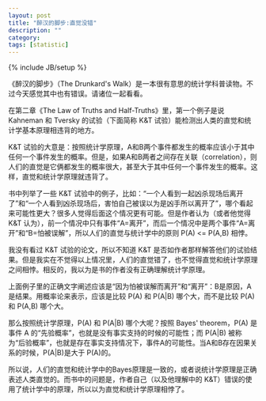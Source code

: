 ```yaml
---
layout: post
title: "醉汉的脚步:直觉没错"
description: ""
category:
tags: [statistic]
---
```

{% include JB/setup %}

《醉汉的脚步》（The Drunkard's Walk）是一本很有意思的统计学科普读物。不过今天感觉其中也有错误。请诸位一起看看。

在第二章《The Law of Truths and Half-Truths》里，第一个例子是说 Kahneman 和 Tversky 的试验（下面简称 K&T 试验）能检测出人类的直觉和统计学基本原理相违背的地方。

K&T 试验的大意是：按照统计学原理，A和B两个事件都发生的概率应该小于其中任何一个事件发生的概率。但是，如果A和B两者之间存在关联（correlation），则人们的直觉是它俩都发生的概率很大，甚至大于其中任何一个事件发生的概率。这样，直觉和统计学原理就违背了。

书中列举了一些 K&T 试验中的例子，比如：“一个人看到一起凶杀现场后离开了”和“一个人看到凶杀现场后，害怕自己被误以为是凶手所以离开了”，哪个看起来可能性更大？很多人觉得后面这个情况更有可能。但是作者认为（或者他觉得 K&T 认为），前一个情况中只有事件“A=离开”，而后一个情况中是两个事件“A=离开”和“B=怕被误解”，所以人们的直觉与统计学中的原则 P(A) <= P(A,B) 相悖。

我没有看过 K&T 试验的论文，所以不知道 K&T 是否如作者那样解答他们的试验结果。但是我实在不觉得以上情况里，人们的直觉错了，也不觉得直觉和统计学原理之间相悖。相反的，我以为是书的作者没有正确理解统计学原理。

上面例子里的正确文字阐述应该是“因为怕被误解而离开”和“离开”：B是原因，A是结果。用概率论来表示，应该是比较 P(A) 和 P(A|B) 哪个大，而不是比较 P(A) 和 P(A,B) 哪个大。

那么按照统计学原理，P(A) 和 P(A|B) 哪个大呢？按照 Bayes' theorem，P(A) 是事件 A 的“先验概率”，也就是没有事实支持的时候的可能性；而 P(A|B) 被称为“后验概率”，也就是存在事实支持情况下，事件A的可能性。当A和B存在因果关系的时候，P(A|B)是大于 P(A)的。

所以说，人们的直觉和统计学中的Bayes原理是一致的，或者说统计学原理是正确表述人类直觉的。而书中的问题是，作者自己（以及他理解中的 K&T）错误的使用了统计学中的原理，所以以为直觉和统计学原理相悖了。



